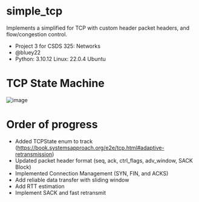 # simple_tcp
Implements a simplified for TCP with custom header packet headers, and flow/congestion control.

- Project 3 for CSDS 325: Networks
- @bluey22
- Python: 3.10.12 Linux: 22.0.4 Ubuntu

# TCP State Machine
![image](https://github.com/user-attachments/assets/a73449e5-67c5-464c-a53c-a798610a5cdd)

# Order of progress
- Added TCPState enum to track (https://book.systemsapproach.org/e2e/tcp.html#adaptive-retransmission)
- Updated packet header format (seq, ack, ctrl_flags, adv_window, SACK Block)
- Implemented Connection Management (SYN, FIN, and ACKS)
- Add reliable data transfer with sliding window
- Add RTT estimation
- Implement SACK and fast retransmit
